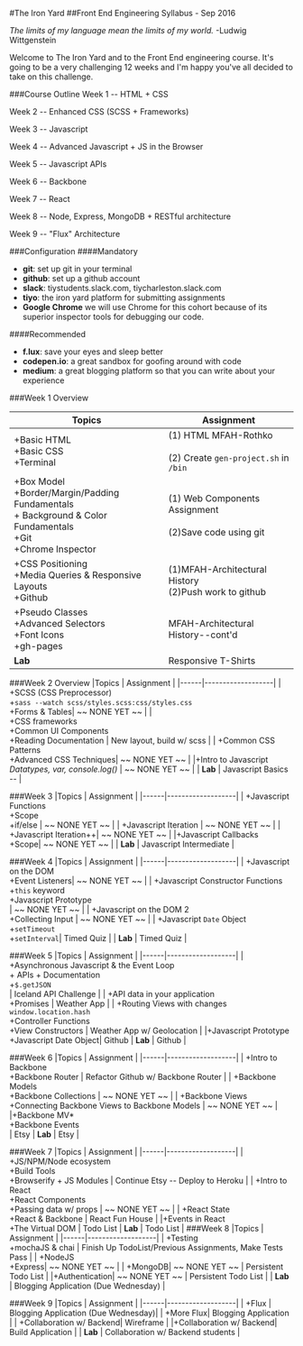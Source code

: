 #The Iron Yard
##Front End Engineering Syllabus - Sep 2016

*The limits of my language mean the limits of my world.*
-Ludwig Wittgenstein

Welcome to The Iron Yard and to the Front End engineering course. It's going to be a very challenging 12 weeks and I'm happy you've all decided to take on this challenge.

###Course Outline
Week 1 -- HTML + CSS

Week 2 -- Enhanced CSS (SCSS + Frameworks)

Week 3 -- Javascript

Week 4 -- Advanced Javascript + JS in the Browser

Week 5 -- Javascript APIs

Week 6 -- Backbone

Week 7 -- React

Week 8 -- Node, Express, MongoDB + RESTful architecture

Week 9 -- "Flux" Architecture

###Configuration
####Mandatory
- **git**: set up git in your terminal
- **github**: set up a github account
- **slack**: tiystudents.slack.com, tiycharleston.slack.com
- **tiyo**: the iron yard platform for submitting assignments
- **Google Chrome** we will use Chrome for this cohort because of its superior inspector tools for debugging our code.

####Recommended
- **f.lux**: save your eyes and sleep better
- **codepen.io**: a great sandbox for goofing around with code
- **medium**: a great blogging platform so that you can write about your experience


###Week 1 Overview

| Topics | Assignment |
---|----------|
| +Basic HTML<br/> +Basic CSS<br/> +Terminal | (1) HTML MFAH-Rothko<br/><br/> (2) Create `gen-project.sh` in `/bin` |
| +Box Model<br/> +Border/Margin/Padding Fundamentals<br/> + Background & Color Fundamentals <br/> +Git  <br/> +Chrome Inspector   | (1) Web Components Assignment <br><br/> (2)Save code using git |
| +CSS Positioning <br/> +Media Queries & Responsive Layouts <br/> +Github | (1)MFAH-Architectural History  <br/>(2)Push work to github |
|  +Pseudo Classes <br/> +Advanced Selectors <br/>+Font Icons <br/>+gh-pages | MFAH-Architectural History--cont'd  |
|  **Lab**  | Responsive T-Shirts |



###Week 2 Overview
|Topics | Assignment |
|------|-------------------|
| +SCSS (CSS Preprocessor) <br/> +`sass --watch scss/styles.scss:css/styles.css` <br/>+Forms & Tables| ~~ NONE YET ~~  |
| <br/>+CSS frameworks <br/> +Common UI Components  <br/>+Reading Documentation  | New layout, build w/ scss |
| +Common CSS Patterns <br/> +Advanced CSS Techniques| ~~ NONE YET ~~ |
|+Intro to Javascript<br/>*Datatypes, var, console.log()* | ~~ NONE YET ~~ |
|  **Lab**  | Javascript Basics -- |

###Week 3
|Topics | Assignment |
|------|-------------------|
| +Javascript Functions <br/>+Scope <br/>+if/else | ~~ NONE YET ~~  |
| +Javascript Iteration | ~~ NONE YET ~~  |
| +Javascript Iteration++| ~~ NONE YET ~~ |
|+Javascript Callbacks  <br/>+Scope| ~~ NONE YET ~~ |
|  **Lab**  | Javascript Intermediate  |

###Week 4
|Topics | Assignment |
|------|-------------------|
| +Javascript on the DOM <br/> +Event Listeners| ~~ NONE YET ~~ |
| +Javascript Constructor Functions +`this` keyword<br/> +Javascript Prototype<br/> | ~~ NONE YET ~~  |
| +Javascript on the DOM 2 <br/>+Collecting Input | ~~ NONE YET ~~ |
| +Javascript `Date` Object <br/>+`setTimeout` <br/> +`setInterval`| Timed Quiz |
|  **Lab**  | Timed Quiz |

###Week 5
|Topics | Assignment |
|------|-------------------|
| +Asynchronous Javascript & the Event Loop <br/> + APIs + Documentation <br/> +`$.getJSON` <br/>| Iceland API Challenge |
| +API data in your application  <br/> +Promises | Weather App |
| +Routing Views with changes `window.location.hash`   <br/> +Controller Functions <br/>+View Constructors | Weather App w/ Geolocation |
|+Javascript Prototype<br/> +Javascript Date Object| Github
|  **Lab**  | Github |

###Week 6
|Topics | Assignment |
|------|-------------------|
| +Intro to Backbone <br/> +Backbone Router | Refactor Github w/ Backbone Router |
| +Backbone Models <br/> +Backbone Collections | ~~ NONE YET ~~ |
| +Backbone Views  <br/> +Connecting Backbone Views to Backbone Models |  ~~ NONE YET ~~  |
|+Backbone MV*<br/> +Backbone Events<br/>| Etsy
|  **Lab**  | Etsy |

###Week 7
|Topics | Assignment |
|------|-------------------|
| +JS/NPM/Node ecosystem <br/> +Build Tools <br/> +Browserify + JS Modules | Continue Etsy -- Deploy to Heroku |
| +Intro to React <br/> +React Components <br/> +Passing data w/ props | ~~ NONE YET ~~ |
| +React State  <br/> +React & Backbone  |  React Fun House   |
|+Events in React <br/> +The Virtual DOM | Todo List
|  **Lab**  | Todo List |
###Week 8
|Topics | Assignment |
|------|-------------------|
| +Testing <br/> +mochaJS & chai | Finish Up TodoList/Previous Assignments, Make Tests Pass |
| +NodeJS<br/> +Express| ~~ NONE YET ~~ |
| +MongoDB| ~~ NONE YET ~~ | Persistent Todo List |
|+Authentication| ~~ NONE YET ~~ | Persistent Todo List |
|  **Lab**  | Blogging Application (Due Wednesday) |

###Week 9
|Topics | Assignment |
|------|-------------------|
| +Flux | Blogging Application (Due Wednesday)|
| +More Flux| Blogging Application |
| +Collaboration w/ Backend| Wireframe  |
|+Collaboration w/ Backend| Build Application  |
|  **Lab**  | Collaboration w/ Backend students |
